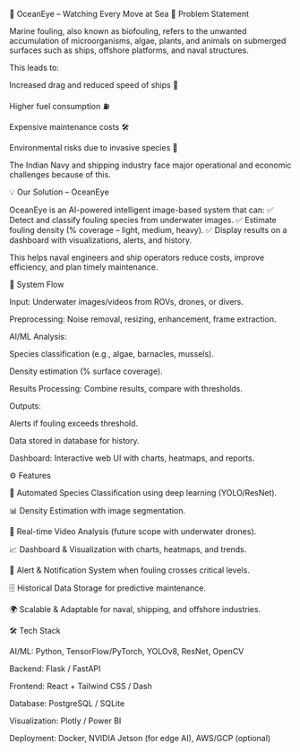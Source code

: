 🌊 OceanEye – Watching Every Move at Sea
📌 Problem Statement

Marine fouling, also known as biofouling, refers to the unwanted accumulation of microorganisms, algae, plants, and animals on submerged surfaces such as ships, offshore platforms, and naval structures.

This leads to:

Increased drag and reduced speed of ships 🚢

Higher fuel consumption ⛽

Expensive maintenance costs 🛠

Environmental risks due to invasive species 🌱

The Indian Navy and shipping industry face major operational and economic challenges because of this.

💡 Our Solution – OceanEye

OceanEye is an AI-powered intelligent image-based system that can:
✅ Detect and classify fouling species from underwater images.
✅ Estimate fouling density (% coverage – light, medium, heavy).
✅ Display results on a dashboard with visualizations, alerts, and history.

This helps naval engineers and ship operators reduce costs, improve efficiency, and plan timely maintenance.

🔄 System Flow

Input: Underwater images/videos from ROVs, drones, or divers.

Preprocessing: Noise removal, resizing, enhancement, frame extraction.

AI/ML Analysis:

Species classification (e.g., algae, barnacles, mussels).

Density estimation (% surface coverage).

Results Processing: Combine results, compare with thresholds.

Outputs:

Alerts if fouling exceeds threshold.

Data stored in database for history.

Dashboard: Interactive web UI with charts, heatmaps, and reports.

⚙ Features

🔬 Automated Species Classification using deep learning (YOLO/ResNet).

📊 Density Estimation with image segmentation.

🎥 Real-time Video Analysis (future scope with underwater drones).

📈 Dashboard & Visualization with charts, heatmaps, and trends.

🚨 Alert & Notification System when fouling crosses critical levels.

🗄 Historical Data Storage for predictive maintenance.

🌍 Scalable & Adaptable for naval, shipping, and offshore industries.

🛠 Tech Stack

AI/ML: Python, TensorFlow/PyTorch, YOLOv8, ResNet, OpenCV

Backend: Flask / FastAPI

Frontend: React + Tailwind CSS / Dash

Database: PostgreSQL / SQLite

Visualization: Plotly / Power BI

Deployment: Docker, NVIDIA Jetson (for edge AI), AWS/GCP (optional)


